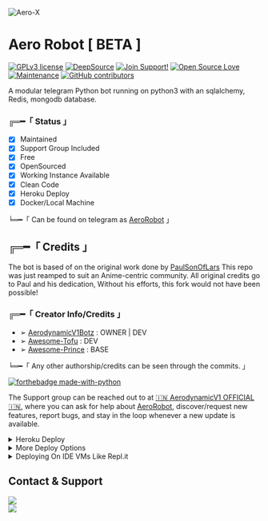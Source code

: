 ![Aero-X](https://telegra.ph//file/9e38bddf52338e9142923.jpg)

# Aero Robot [ BETA ]
[![GPLv3 license](https://img.shields.io/badge/License-GPLv3-blue.svg)](http://perso.crans.org/besson/LICENSE.html) [![DeepSource](https://static.deepsource.io/deepsource-badge-light-mini.svg)](https://deepsource.io/gh/AerodynamicV1Botz/Aero-Robot/?ref=repository-badge) [![Join Support!](https://img.shields.io/badge/Join%20Channel-!-red)](https://telegram.dog/AerodynamicV1_Promotion) [![Open Source Love](https://badges.frapsoft.com/os/v2/open-source.png?v=103)](https://github.com/ellerbrock/open-source-badges/) [![Maintenance](https://img.shields.io/badge/Maintained%3F-yes-green.svg)](https://GitHub.com/Naereen/StrapDown.js/graphs/commit-activity) [![GitHub contributors](https://img.shields.io/github/contributors/Naereen/StrapDown.js.svg)](https://GitHub.com/AerodynamicV1Botz/Aero-Robot/graphs/contributors/)


A modular telegram Python bot running on python3 with an sqlalchemy, Redis, mongodb database.

###  ╔═━「 Status 」

+ [x] Maintained
+ [x] Support Group Included
+ [x] Free
+ [x] OpenSourced
+ [x] Working Instance Available
+ [x] Clean Code
+ [x] Heroku Deploy
+ [x] Docker/Local Machine

╘═━「 Can be found on telegram as [AeroRobot](https://telegram.dog/Aero_Management_Bot) 」

## ╔═━「 Credits 」
The bot is based of on the original work done by [PaulSonOfLars](https://github.com/PaulSonOfLars)
This repo was just reamped to suit an Anime-centric community. All original credits go to Paul and his dedication, Without his efforts, this fork would not have been possible!

### ╔═━「 Creator Info/Credits 」

+ ➢ [AerodynamicV1Botz](https://github.com/AerodynamicV1Botz) : OWNER | DEV
+ ➢ [Awesome-Tofu](https://github.com/Awesome-tofu) : DEV
+ ➢ [Awesome-Prince](https://github.com/awesome-prince) : BASE

╘═━「 Any other authorship/credits can be seen through the commits. 」

[![forthebadge made-with-python](http://ForTheBadge.com/images/badges/made-with-python.svg)](https://www.python.org/)

The Support group can be reached out to at [🇮🇳 AerodynamicV1 OFFICIAL🇮🇳](https://telegram.dog/AerodynamicV1_Promotion), where you can ask for help about [AeroRobot](https://telegram.dog/Aero_Management_Bot), discover/request new features, report bugs, and stay in the loop whenever a new update is available. 

<details>
	<summary>Heroku Deploy</summary>
	<br>
	<b>
The Easiest Way to Deploy This Bot is Via Heroku.
		In Order To deploy, You Just Have Fill The Necessary Environment Variables and Done!</b>
	
  <h1>
    <p align="center">
        <a href="https://dashboard.heroku.com/new?template=https://github.com/AerodynamicV1Botz/Aero-Robot">
            <img src="https://www.herokucdn.com/deploy/button.svg" alt="Deploy">
        </a>
    </p>
</h1>

</details> 

<details>
    <summary>More Deploy Options</summary>
    <br>
    <p align="center">

    Deploying on Local Machine

</p>

```console
    ~$ git clone https://https://github.com/AerodynamicV1Botz/Aero-Robot.git
    ~$ cd AeroRobot
    ~$ cp sample_config.py config.py
```

Edit Config.py with your own Values

Start with ```python3 -m AeroRobot```

</details>    

<details>
     <summary>Deploying On IDE VMs Like Repl.it</summary>
       <br>
         <p align="left">
            <b> 

            Refer to Deploying On Local Machine.

 </b>
</p>
</details>

## Contact & Support

<a href="https://t.me/AerodynamicV1_Promotion"><img src="https://img.shields.io/badge/Join-Support%20Group-blue.svg?style=for-the-badge&logo=Telegram"></a><br>
<a href="https://t.me/AerodynamicV1_UPDATE"><img src="https://img.shields.io/badge/Join-Updates%20Channel-blue.svg?style=for-the-badge&logo=Telegram"></a><br>
